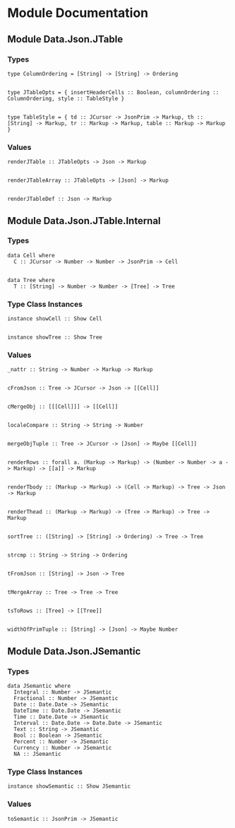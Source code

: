 # Module Documentation

## Module Data.Json.JTable

### Types


    type ColumnOrdering = [String] -> [String] -> Ordering


    type JTableOpts = { insertHeaderCells :: Boolean, columnOrdering :: ColumnOrdering, style :: TableStyle }


    type TableStyle = { td :: JCursor -> JsonPrim -> Markup, th :: [String] -> Markup, tr :: Markup -> Markup, table :: Markup -> Markup }


### Values


    renderJTable :: JTableOpts -> Json -> Markup


    renderJTableArray :: JTableOpts -> [Json] -> Markup


    renderJTableDef :: Json -> Markup


## Module Data.Json.JTable.Internal

### Types


    data Cell where
      C :: JCursor -> Number -> Number -> JsonPrim -> Cell


    data Tree where
      T :: [String] -> Number -> Number -> [Tree] -> Tree


### Type Class Instances


    instance showCell :: Show Cell


    instance showTree :: Show Tree


### Values


    _nattr :: String -> Number -> Markup -> Markup


    cFromJson :: Tree -> JCursor -> Json -> [[Cell]]


    cMergeObj :: [[[Cell]]] -> [[Cell]]


    localeCompare :: String -> String -> Number


    mergeObjTuple :: Tree -> JCursor -> [Json] -> Maybe [[Cell]]


    renderRows :: forall a. (Markup -> Markup) -> (Number -> Number -> a -> Markup) -> [[a]] -> Markup


    renderTbody :: (Markup -> Markup) -> (Cell -> Markup) -> Tree -> Json -> Markup


    renderThead :: (Markup -> Markup) -> (Tree -> Markup) -> Tree -> Markup


    sortTree :: ([String] -> [String] -> Ordering) -> Tree -> Tree


    strcmp :: String -> String -> Ordering


    tFromJson :: [String] -> Json -> Tree


    tMergeArray :: Tree -> Tree -> Tree


    tsToRows :: [Tree] -> [[Tree]]


    widthOfPrimTuple :: [String] -> [Json] -> Maybe Number


## Module Data.Json.JSemantic

### Types


    data JSemantic where
      Integral :: Number -> JSemantic
      Fractional :: Number -> JSemantic
      Date :: Date.Date -> JSemantic
      DateTime :: Date.Date -> JSemantic
      Time :: Date.Date -> JSemantic
      Interval :: Date.Date -> Date.Date -> JSemantic
      Text :: String -> JSemantic
      Bool :: Boolean -> JSemantic
      Percent :: Number -> JSemantic
      Currency :: Number -> JSemantic
      NA :: JSemantic


### Type Class Instances


    instance showSemantic :: Show JSemantic


### Values


    toSemantic :: JsonPrim -> JSemantic



